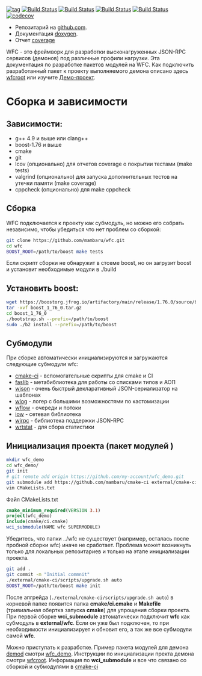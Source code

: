 
[![tag](https://img.shields.io/github/v/tag/mambaru/wfc.svg?sort=semver)](https://github.com/mambaru/wfc/tree/master)
[![Build Status](https://github.com/mambaru/wfc/workflows/C++%20CI/badge.svg?branch=master)](https://github.com/mambaru/wfc/tree/master)
[![Build Status](https://github.com/mambaru/wfc/workflows/C++%20CI/badge.svg?branch=mambaru)](https://github.com/mambaru/wfc/tree/mambaru)
[![Build Status](https://travis-ci.com/mambaru/wfc.svg?branch=master)](https://travis-ci.com/mambaru/wfc)
[![Build Status](https://travis-ci.com/mambaru/wfc.svg?branch=mambaru)](https://travis-ci.com/mambaru/wfc)
[![codecov](https://codecov.io/gh/mambaru/wfc/branch/master/graph/badge.svg)](https://codecov.io/gh/mambaru/wfc)

* Репозитарий на [github.com](https://github.com/mambaru/wfc).
* Документация [doxygen](https://mambaru.github.io/wfc/index.html).
* Отчет [coverage](https://mambaru.github.io/wfc/cov-report/index.html)


WFC - это фреймворк для разработки высконагруженных JSON-RPC сервисов (демонов) под различные профили нагрузки. Эта документация по разработке пакетов модулей на WFC. Как подключить разработанный пакет к проекту выполняемого демона описано здесь [wfcroot](https://github.com/mambaru/wfcroot) или изучите
[Демо-проект](https://github.com/mambaru/demod).

# Сборка и зависимости

## Зависимости:

* g++ 4.9 и выше или clang++
* boost-1.76 и выше
* cmake
* git
* lcov     (опционально) для отчетов coverage о покрытии тестами (make tests)
* valgrind (опционально) для запуска дополнительных тестов на утечки памяти (make coverage)
* cppcheck (опционально) для make cppcheck

## Сборка

WFC подключается к проекту как субмодуль, но можно его собрать независимо, чтобы убедиться что нет проблем со сборкой:

```bash
git clone https://github.com/mambaru/wfc.git
cd wfc
BOOST_ROOT=/path/to/boost make tests
```

Если скрипт сборки не обнаружит в стсеме boost, но он загрузит boost и установит необходимые модули в ./build

## Установить boost:

```bash
wget https://boostorg.jfrog.io/artifactory/main/release/1.76.0/source/boost_1_76_0.tar.gz
tar -xvf boost_1_76_0.tar.gz
cd boost_1_76_0
./bootstrap.sh --prefix=/path/to/boost
sudo ./b2 install --prefix=/path/to/boost
```
## Субмодули

При сборке автоматически инициализируются и загружаются следующие субмодули wfc:
- [cmake-ci](https://github.com/mambaru/cmake-ci) - вспомогательные скрипты для cmake и CI
- [faslib](https://github.com/migashko/faslib) - метабиблиотека для работы со списками типов и АОП
- [wjson](https://github.com/mambaru/wjson) - очень быстрый декларативный JSON-сериализатор на шаблонах
- [wlog](https://github.com/mambaru/wlog) - логер с большими возможностями по кастомизации
- [wflow](https://github.com/mambaru/wflow) - очереди и потоки
- [iow](https://github.com/mambaru/iow) - сетевая библиотека
- [wjrpc](https://github.com/mambaru/wjrpc) - библиотека поддержки JSON-RPC
- [wrtstat](https://github.com/mambaru/wrtstat) - для сбора статистики

## Инициализация проекта (пакет модулей )

```bash
mkdir wfc_demo
cd wfc_demo/
git init
# git remote add origin https://github.com/my-account/wfc_demo.git
git submodule add https://github.com/mambaru/cmake-ci external/cmake-ci
vim CMakeLists.txt
```
Файл CMakeLists.txt
```cmake
cmake_minimum_required(VERSION 3.1)
project(wfc_demo)
include(cmake/ci.cmake)
wci_submodule(NAME wfc SUPERMODULE)
```
Убедитесь, что папки ../wfc не существует (например, осталась после пробной сборки wfc) иначе не сработает. Проблема может возникнуть только для локальных репозитариев и только на этапе инициализации проекта.
```bash
git add .
git commit -m "Initial commnit"
./external/cmake-ci/scripts/upgrade.sh auto
BOOST_ROOT=/path/to/boost make init
```
После апгрейда (`./external/cmake-ci/scripts/upgrade.sh auto`) в корневой папке появится папка **cmake/ci.cmake** и **Makefile** (тривиальная обертка запуска **cmake**) для упрощения сборки проекта. При первой сборке **wci_submodule** автоматически подключит **wfc** как субмодуль в **external/wfc**. Если он уже был подключен, то при необходимости инициализирует и обновит его, а так же все субмодули самой **wfc**.

Можно приступать к разработке. Пример пакета модулей для демона [demod](https://github.com/mambaru/demod) смотри [wfc_demo](https://github.com/mambaru/wfc_demo). Инструкции по инициализации пректа демона смотри [wfcroot](https://github.com/mambaru/wfcroot). Информация по **wci_submodule** и все что связано со сборкой и субмодулями в [cmake-ci](https://github.com/mambaru/cmake-ci)
